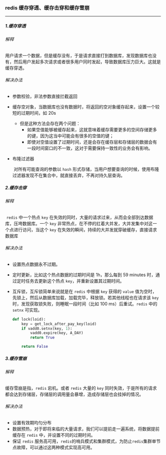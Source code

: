 ### redis 缓存穿透、缓存击穿和缓存雪崩

---

##### 1.缓存穿透

###### 解释

​	用户请求一个数据，但是缓存没有，于是请求直接打到数据库，发现数据库也没有，然后用户发起多次请求或者很多用户同时发起，导致数据库压力巨大。这就是缓存穿透。

###### 解决办法

* 参数校验，非法参数直接拦截返回

* 缓存空对象，当数据库也没有数据时，将返回的空对象缓存起来，设置一个较短的过期时间，如 20s

  * 但是这种方法会存在两个问题：
    - 如果空值能够被缓存起来，这就意味着缓存需要更多的空间存储更多的键，因为这当中可能会有很多的空值的键；
    - 即使对空值设置了过期时间，还是会存在缓存层和存储层的数据会有一段时间窗口的不一致，这对于需要保持一致性的业务会有影响。

* 布隆过滤器

  ​        对所有可能查询的参数以 `hash` 形式存储，当用户想要查询的时候，使用布隆过滤器发现不在集合中，就直接丢弃，不再对持久层查询。

##### 2.缓存击穿

###### 解释

​	`redis` 中一个热点 `key` 在失效的同时，大量的请求过来，从而会全部到达数据库，压垮数据库。一个 `key` 非常热点，在不停的扛着大并发，大并发集中对这一个点进行访问，当这个 `key` 在失效的瞬间，持续的大并发就穿破缓存，直接请求数据库

###### 解决办法

* 设置热点数据永不过期。
* 定时更新，比如这个热点数据的过期时间是 1h，那么每到 59 minutes 时，通过定时任务去更新这个热点 `key`，并重新设置其过期时间。

* 互斥锁，互斥锁简单来说就是在 `redis` 中根据 `key` 获得的 `value` 值为空时，先锁上，然后从数据库加载，加载完毕，释放锁。若其他线程也在请求该 `key`时，发现获取锁失败，则睡眠一段时间（比如 100 ms）后重试。`redis` 中的 `setnx` 可实现。

  ~~~python
  def lock(loid):
      key = get_lock_after_pay_key(loid)
      if vadd0.setnx(key, 1):
          vadd0.expire(key, A_DAY)
          return True
  
      return False
  ~~~

  

##### 3.缓存雪崩

###### 解释

缓存雪崩是指，`redis` 宕机。或者 `redis` 大量的 `key` 同时失效，于是所有的请求都会达到存储层，存储层的调用量会暴增，造成存储层也会挂掉的情况。

###### 解决办法

* 设置有效期均匀分布
* 数据预热，对于即将来临的大量请求，我们可以提前走一遍系统，将数据提前缓存在 `redis` 中，并设置不同的过期时间。
* 保证 `redis` 服务高可用，`redis`的哨兵模式和集群模式，为防止`redis`集群单节点故障，可以通过这两种模式实现高可用。